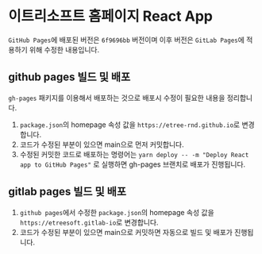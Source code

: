 # 이트리소프트 홈페이지 React App

`GitHub Pages`에 배포된 버전은 `6f9696bb` 버전이며 이후 버전은 `GitLab Pages`에 적용하기 위해 수정한 내용입니다.

## github pages 빌드 및 배포

`gh-pages` 패키지를 이용해서 배포하는 것으로 배포시 수정이 필요한 내용을 정리합니다.

1. `package.json`의 homepage 속성 값을 `https://etree-rnd.github.io`로 변경합니다.
2. 코드가 수정된 부분이 있으면 main으로 먼저 커밋합니다.
3. 수정된 커밋한 코드로 배포하는 명령어는 `yarn deploy -- -m "Deploy React app to GitHub Pages"` 로 실행하면 gh-pages 브랜치로 배포가 진행됩니다.

## gitlab pages 빌드 및 배포

1. `github pages`에서 수정한 `package.json`의 homepage 속성 값을 `https://etreesoft.gitlab-io`로 변경합니다.
2. 코드가 수정된 부분이 있으면 main으로 커밋하면 자동으로 빌드 및 배포가 진행됩니다.
